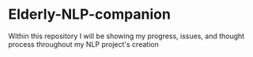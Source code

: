 # Elderly-NLP-companion
Within this repository I will be showing my progress, issues, and thought process throughout my NLP project's creation
